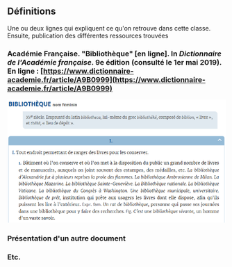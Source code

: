 ## Définitions

Une ou deux lignes qui expliquent ce qu'on retrouve dans cette classe. Ensuite, publication des différentes ressources trouvées

### Académie Française. "Bibliothèque" [en ligne]. In *Dictionnaire de l'Académie française*. 9e édition (consulté le 1er mai 2019). En ligne : [https://www.dictionnaire-academie.fr/article/A9B0999](https://www.dictionnaire-academie.fr/article/A9B0999)

![Définition de l'académie](academie_extrait.png)

### Présentation d'un autre document

### Etc.

